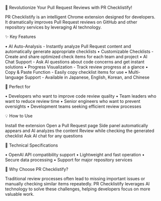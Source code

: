 🚀 Revolutionize Your Pull Request Reviews with PR Checklistify!

PR Checklistify is an intelligent Chrome extension designed for developers. It dramatically improves Pull Request reviews on GitHub and other repository services by leveraging AI technology.

✨ Key Features

• AI Auto-Analysis - Instantly analyze Pull Request content and automatically generate appropriate checklists 
• Customizable Checklists - Create and share optimized check items for each team and project 
• AI Chat Support - Ask AI questions about code concerns and get instant solutions 
• Progress Visualization - Track review progress at a glance 
• Copy & Paste Function - Easily copy checklist items for use 
• Multi-language Support - Available in Japanese, English, Korean, and Chinese

🎯 Perfect for

• Developers who want to improve code review quality 
• Team leaders who want to reduce review time 
• Senior engineers who want to prevent oversights 
• Development teams seeking efficient review processes

💡 How to Use

Install the extension
Open a Pull Request page
Side panel automatically appears and AI analyzes the content
Review while checking the generated checklist
Ask AI chat for any questions

🔧 Technical Specifications

• OpenAI API compatibility support • Lightweight and fast operation • Secure data processing • Support for major repository services

🌟 Why Choose PR Checklistify?

Traditional review processes often lead to missing important issues or manually checking similar items repeatedly. PR Checklistify leverages AI technology to solve these challenges, helping developers focus on more valuable work.
